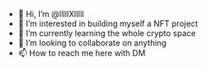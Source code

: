 - 👋 Hi, I’m @lllllXlllll
- 👀 I’m interested in building myself a NFT project
- 🌱 I’m currently learning the whole crypto space
- 💞️ I’m looking to collaborate on anything
- 📫 How to reach me here with DM

<!---
lllllXlllll/lllllXlllll is a ✨ special ✨ repository because its `README.md` (this file) appears on your GitHub profile.
You can click the Preview link to take a look at your changes.
--->
